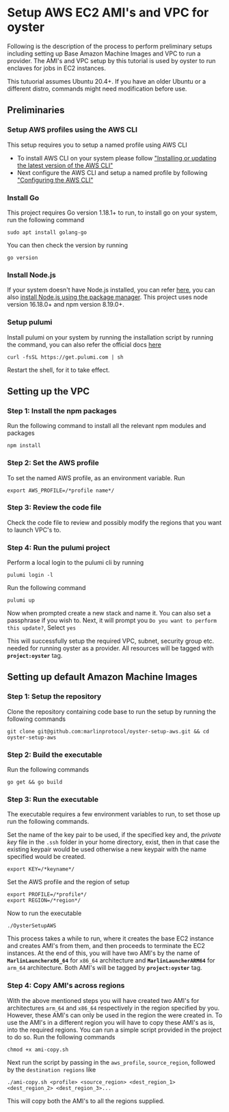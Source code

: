 
# Setup AWS EC2 AMI's and VPC for oyster
Following is the description of the process to perform preliminary setups including setting up Base Amazon Machine Images and VPC to run a provider. The AMI's and VPC setup by this tutorial is used by oyster to run enclaves for jobs in EC2 instances.

This tutuorial assumes Ubuntu 20.4+. If you have an older Ubuntu or a different distro, commands might need modification before use.

 
## Preliminaries

### Setup AWS profiles using the AWS CLI
This setup requires you to setup a named profile using AWS CLI 

 - To install AWS CLI on your system please follow ["Installing or updating the latest version of the AWS CLI"](https://docs.aws.amazon.com/cli/latest/userguide/getting-started-install.html)
 - Next configure the AWS CLI and setup a named profile by following ["Configuring the AWS CLI"](https://docs.aws.amazon.com/cli/latest/userguide/cli-chap-configure.html)

### Install Go
This project requires Go version 1.18.1+ to run, to install go on your system, run the following command

    sudo apt install golang-go
You can then check the version by running 

    go version

 ### Install Node.js
 If your system doesn't have Node.js installed, you can refer [here](https://nodejs.org/en/download/), you can also [install Node.js using the package manager](https://nodejs.org/en/download/package-manager/). This project uses node version 16.18.0+ and npm version 8.19.0+.

### Setup pulumi
Install pulumi on your system by running the installation script by running the command, you can also refer the official docs [here](https://www.pulumi.com/docs/get-started/aws/begin/#before-you-begin) 

    curl -fsSL https://get.pulumi.com | sh
Restart the shell, for it to take effect. 

## Setting up the VPC
### Step 1: Install the npm packages
Run the following command to install all the relevant npm modules and packages

    npm install
### Step 2: Set the AWS profile
To set the named AWS profile, as an environment variable. Run

    export AWS_PROFILE=/*profile name*/
### Step 3: Review the code file
Check the code file to review and possibly modify the regions that you want to launch VPC's to. 
 
### Step 4: Run the pulumi project
Perform a local login to the pulumi cli by running

    pulumi login -l

Run the following command

    pulumi up
Now when prompted create a new stack and name it. You can also set a passphrase if you wish to.
Next, it will prompt you `Do you want to perform this update?`, Select `yes` 

This will successfully setup the required VPC, subnet, security group etc. needed for running oyster as a provider. All resources will be tagged with **`project:oyster`** tag.

## Setting up default Amazon Machine Images
### Step 1: Setup the repository
Clone the repository containing code base to run the setup by running the following commands

    git clone git@github.com:marlinprotocol/oyster-setup-aws.git && cd oyster-setup-aws
### Step 2: Build the executable
Run the following commands

    go get && go build
### Step 3: Run the executable
The executable requires a few environment variables to run, to set those up run the following commands. 

Set the name of the key pair to be used, if the specified key and, the *private key* file in the `.ssh` folder in your home directory, exist, then in that case the existing keypair would be used otherwise a new keypair with the name specified would be created.

    export KEY=/*keyname*/
    
Set the AWS profile and the region of setup

    export PROFILE=/*profile*/
    export REGION=/*region*/
Now to run the executable

    ./OysterSetupAWS
This process takes a while to run, where it creates the base EC2 instance and creates AMI's from them, and then proceeds to terminate the EC2 instances. At the end of this, you will have two AMI's by the name of  **`MarlinLauncherx86_64`** for `x86_64` architecture and **`MarlinLauncherARM64`** for `arm_64` architecture. Both AMI's will be tagged by **`project:oyster`** tag.

### Step 4: Copy AMI's across regions
With the above mentioned steps you will have created two AMI's for architectures `arm_64` and `x86_64` respectively in the region specified by you. However, these AMI's can only be used in the region the were created in. To use the AMI's in a different region you will have to copy these AMI's as is, into the required regions. 
You can run a simple script provided in the project to do so. Run the following commands

    chmod +x ami-copy.sh
 Next run the script by passing in the `aws_profile`, `source_region`, followed by the `destination regions` like
 

    ./ami-copy.sh <profile> <source_region> <dest_region_1> <dest_region_2> <dest_region_3>...
This will copy both the AMI's to all the regions supplied.

 

